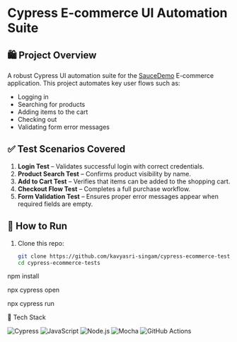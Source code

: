 # Cypress E-commerce UI Automation Suite

## 🛍️ Project Overview

A robust Cypress UI automation suite for the [SauceDemo](https://www.saucedemo.com/) E-commerce application. This project automates key user flows such as:

- Logging in
- Searching for products
- Adding items to the cart
- Checking out
- Validating form error messages

## ✅ Test Scenarios Covered

1. **Login Test** – Validates successful login with correct credentials.
2. **Product Search Test** – Confirms product visibility by name.
3. **Add to Cart Test** – Verifies that items can be added to the shopping cart.
4. **Checkout Flow Test** – Completes a full purchase workflow.
5. **Form Validation Test** – Ensures proper error messages appear when required fields are empty.

## 🚀 How to Run

1. Clone this repo:
   ```bash
   git clone https://github.com/kavyasri-singam/cypress-ecommerce-tests.git
   cd cypress-ecommerce-tests

npm install

npx cypress open

npx cypress run

🧰 Tech Stack

![Cypress](https://img.shields.io/badge/Cypress-13.7.0-brightgreen?logo=cypress)
![JavaScript](https://img.shields.io/badge/JavaScript-ES6-yellow?logo=javascript)
![Node.js](https://img.shields.io/badge/Node.js-20.x-green?logo=node.js)
![Mocha](https://img.shields.io/badge/Mocha-10.2.0-brown?logo=mocha)
![GitHub Actions](https://img.shields.io/badge/CI-GitHub_Actions-blue?logo=github)





